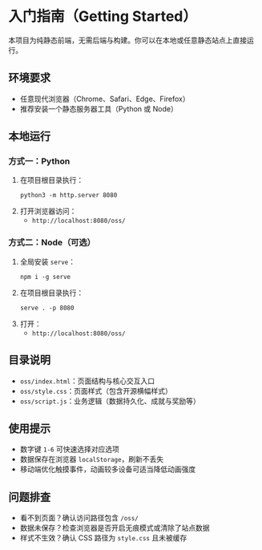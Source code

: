 # 入门指南（Getting Started）

本项目为纯静态前端，无需后端与构建。你可以在本地或任意静态站点上直接运行。

## 环境要求
- 任意现代浏览器（Chrome、Safari、Edge、Firefox）
- 推荐安装一个静态服务器工具（Python 或 Node）

## 本地运行
### 方式一：Python
1. 在项目根目录执行：
   ```
   python3 -m http.server 8080
   ```
2. 打开浏览器访问：
   - `http://localhost:8080/oss/`

### 方式二：Node（可选）
1. 全局安装 `serve`：
   ```
   npm i -g serve
   ```
2. 在项目根目录执行：
   ```
   serve . -p 8080
   ```
3. 打开：
   - `http://localhost:8080/oss/`

## 目录说明
- `oss/index.html`：页面结构与核心交互入口
- `oss/style.css`：页面样式（包含开源横幅样式）
- `oss/script.js`：业务逻辑（数据持久化、成就与奖励等）

## 使用提示
- 数字键 `1-6` 可快速选择对应选项
- 数据保存在浏览器 `localStorage`，刷新不丢失
- 移动端优化触摸事件，动画较多设备可适当降低动画强度

## 问题排查
- 看不到页面？确认访问路径包含 `/oss/`
- 数据未保存？检查浏览器是否开启无痕模式或清除了站点数据
- 样式不生效？确认 CSS 路径为 `style.css` 且未被缓存